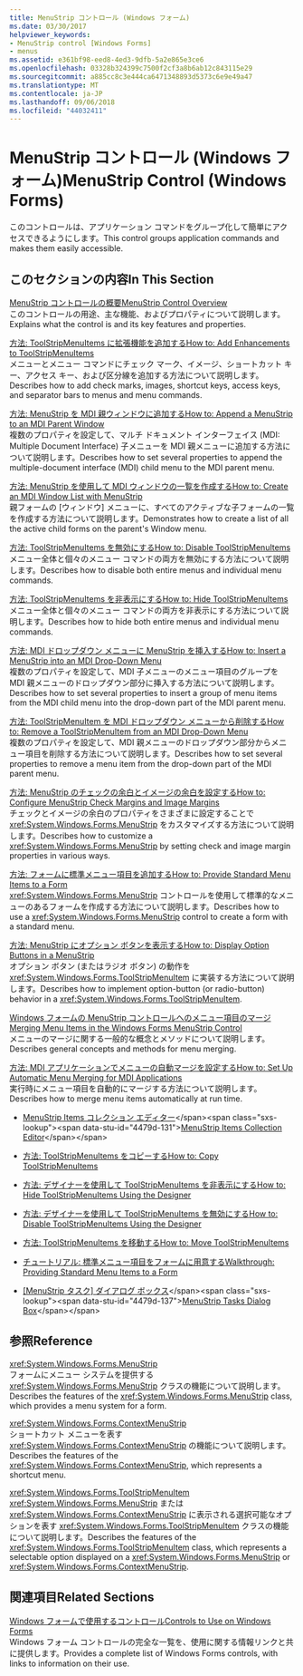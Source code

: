 ```yaml
---
title: MenuStrip コントロール (Windows フォーム)
ms.date: 03/30/2017
helpviewer_keywords:
- MenuStrip control [Windows Forms]
- menus
ms.assetid: e361bf98-eed8-4ed3-9dfb-5a2e865e3ce6
ms.openlocfilehash: 03328b324399c7500f2cf3a8b6ab12c843115e29
ms.sourcegitcommit: a885cc8c3e444ca6471348893d5373c6e9e49a47
ms.translationtype: MT
ms.contentlocale: ja-JP
ms.lasthandoff: 09/06/2018
ms.locfileid: "44032411"
---
```

# <a name="menustrip-control-windows-forms"></a><span data-ttu-id="4479d-102">MenuStrip コントロール (Windows フォーム)</span><span class="sxs-lookup"><span data-stu-id="4479d-102">MenuStrip Control (Windows Forms)</span></span>
<span data-ttu-id="4479d-103">このコントロールは、アプリケーション コマンドをグループ化して簡単にアクセスできるようにします。</span><span class="sxs-lookup"><span data-stu-id="4479d-103">This control groups application commands and makes them easily accessible.</span></span>  
  
## <a name="in-this-section"></a><span data-ttu-id="4479d-104">このセクションの内容</span><span class="sxs-lookup"><span data-stu-id="4479d-104">In This Section</span></span>  
 [<span data-ttu-id="4479d-105">MenuStrip コントロールの概要</span><span class="sxs-lookup"><span data-stu-id="4479d-105">MenuStrip Control Overview</span></span>](../../../../docs/framework/winforms/controls/menustrip-control-overview-windows-forms.md)  
 <span data-ttu-id="4479d-106">このコントロールの用途、主な機能、およびプロパティについて説明します。</span><span class="sxs-lookup"><span data-stu-id="4479d-106">Explains what the control is and its key features and properties.</span></span>  
  
 [<span data-ttu-id="4479d-107">方法: ToolStripMenuItems に拡張機能を追加する</span><span class="sxs-lookup"><span data-stu-id="4479d-107">How to: Add Enhancements to ToolStripMenuItems</span></span>](../../../../docs/framework/winforms/controls/how-to-add-enhancements-to-toolstripmenuitems.md)  
 <span data-ttu-id="4479d-108">メニューとメニュー コマンドにチェック マーク、イメージ、ショートカット キー、アクセス キー、および区分線を追加する方法について説明します。</span><span class="sxs-lookup"><span data-stu-id="4479d-108">Describes how to add check marks, images, shortcut keys, access keys, and separator bars to menus and menu commands.</span></span>  
  
 [<span data-ttu-id="4479d-109">方法: MenuStrip を MDI 親ウィンドウに追加する</span><span class="sxs-lookup"><span data-stu-id="4479d-109">How to: Append a MenuStrip to an MDI Parent Window</span></span>](../../../../docs/framework/winforms/controls/how-to-append-a-menustrip-to-an-mdi-parent-window-windows-forms.md)  
 <span data-ttu-id="4479d-110">複数のプロパティを設定して、マルチ ドキュメント インターフェイス (MDI: Multiple Document Interface) 子メニューを MDI 親メニューに追加する方法について説明します。</span><span class="sxs-lookup"><span data-stu-id="4479d-110">Describes how to set several properties to append the multiple-document interface (MDI) child menu to the MDI parent menu.</span></span>  
  
 [<span data-ttu-id="4479d-111">方法: MenuStrip を使用して MDI ウィンドウの一覧を作成する</span><span class="sxs-lookup"><span data-stu-id="4479d-111">How to: Create an MDI Window List with MenuStrip</span></span>](../../../../docs/framework/winforms/controls/how-to-create-an-mdi-window-list-with-menustrip-windows-forms.md)  
 <span data-ttu-id="4479d-112">親フォームの [ウィンドウ] メニューに、すべてのアクティブな子フォームの一覧を作成する方法について説明します。</span><span class="sxs-lookup"><span data-stu-id="4479d-112">Demonstrates how to create a list of all the active child forms on the parent's Window menu.</span></span>  
  
 [<span data-ttu-id="4479d-113">方法: ToolStripMenuItems を無効にする</span><span class="sxs-lookup"><span data-stu-id="4479d-113">How to: Disable ToolStripMenuItems</span></span>](../../../../docs/framework/winforms/controls/how-to-disable-toolstripmenuitems.md)  
 <span data-ttu-id="4479d-114">メニュー全体と個々のメニュー コマンドの両方を無効にする方法について説明します。</span><span class="sxs-lookup"><span data-stu-id="4479d-114">Describes how to disable both entire menus and individual menu commands.</span></span>  
  
 [<span data-ttu-id="4479d-115">方法: ToolStripMenuItems を非表示にする</span><span class="sxs-lookup"><span data-stu-id="4479d-115">How to: Hide ToolStripMenuItems</span></span>](../../../../docs/framework/winforms/controls/how-to-hide-toolstripmenuitems.md)  
 <span data-ttu-id="4479d-116">メニュー全体と個々のメニュー コマンドの両方を非表示にする方法について説明します。</span><span class="sxs-lookup"><span data-stu-id="4479d-116">Describes how to hide both entire menus and individual menu commands.</span></span>  
  
 [<span data-ttu-id="4479d-117">方法: MDI ドロップダウン メニューに MenuStrip を挿入する</span><span class="sxs-lookup"><span data-stu-id="4479d-117">How to: Insert a MenuStrip into an MDI Drop-Down Menu</span></span>](../../../../docs/framework/winforms/controls/how-to-insert-a-menustrip-into-an-mdi-drop-down-menu-windows-forms.md)  
 <span data-ttu-id="4479d-118">複数のプロパティを設定して、MDI 子メニューのメニュー項目のグループを MDI 親メニューのドロップダウン部分に挿入する方法について説明します。</span><span class="sxs-lookup"><span data-stu-id="4479d-118">Describes how to set several properties to insert a group of menu items from the MDI child menu into the drop-down part of the MDI parent menu.</span></span>  
  
 [<span data-ttu-id="4479d-119">方法: ToolStripMenuItem を MDI ドロップダウン メニューから削除する</span><span class="sxs-lookup"><span data-stu-id="4479d-119">How to: Remove a ToolStripMenuItem from an MDI Drop-Down Menu</span></span>](../../../../docs/framework/winforms/controls/how-to-remove-a-toolstripmenuitem-from-an-mdi-drop-down-menu-windows-forms.md)  
 <span data-ttu-id="4479d-120">複数のプロパティを設定して、MDI 親メニューのドロップダウン部分からメニュー項目を削除する方法について説明します。</span><span class="sxs-lookup"><span data-stu-id="4479d-120">Describes how to set several properties to remove a menu item from the drop-down part of the MDI parent menu.</span></span>  
  
 [<span data-ttu-id="4479d-121">方法: MenuStrip のチェックの余白とイメージの余白を設定する</span><span class="sxs-lookup"><span data-stu-id="4479d-121">How to: Configure MenuStrip Check Margins and Image Margins</span></span>](../../../../docs/framework/winforms/controls/how-to-configure-menustrip-check-margins-and-image-margins.md)  
 <span data-ttu-id="4479d-122">チェックとイメージの余白のプロパティをさまざまに設定することで <xref:System.Windows.Forms.MenuStrip> をカスタマイズする方法について説明します。</span><span class="sxs-lookup"><span data-stu-id="4479d-122">Describes how to customize a <xref:System.Windows.Forms.MenuStrip> by setting check and image margin properties in various ways.</span></span>  
  
 [<span data-ttu-id="4479d-123">方法: フォームに標準メニュー項目を追加する</span><span class="sxs-lookup"><span data-stu-id="4479d-123">How to: Provide Standard Menu Items to a Form</span></span>](../../../../docs/framework/winforms/controls/how-to-provide-standard-menu-items-to-a-form.md)  
 <span data-ttu-id="4479d-124"><xref:System.Windows.Forms.MenuStrip> コントロールを使用して標準的なメニューのあるフォームを作成する方法について説明します。</span><span class="sxs-lookup"><span data-stu-id="4479d-124">Describes how to use a <xref:System.Windows.Forms.MenuStrip> control to create a form with a standard menu.</span></span>  
  
 [<span data-ttu-id="4479d-125">方法: MenuStrip にオプション ボタンを表示する</span><span class="sxs-lookup"><span data-stu-id="4479d-125">How to: Display Option Buttons in a MenuStrip</span></span>](../../../../docs/framework/winforms/controls/how-to-display-option-buttons-in-a-menustrip-windows-forms.md)  
 <span data-ttu-id="4479d-126">オプション ボタン (またはラジオ ボタン) の動作を <xref:System.Windows.Forms.ToolStripMenuItem> に実装する方法について説明します。</span><span class="sxs-lookup"><span data-stu-id="4479d-126">Describes how to implement option-button (or radio-button) behavior in a <xref:System.Windows.Forms.ToolStripMenuItem>.</span></span>  
  
 [<span data-ttu-id="4479d-127">Windows フォームの MenuStrip コントロールへのメニュー項目のマージ</span><span class="sxs-lookup"><span data-stu-id="4479d-127">Merging Menu Items in the Windows Forms MenuStrip Control</span></span>](../../../../docs/framework/winforms/controls/merging-menu-items-in-the-windows-forms-menustrip-control.md)  
 <span data-ttu-id="4479d-128">メニューのマージに関する一般的な概念とメソッドについて説明します。</span><span class="sxs-lookup"><span data-stu-id="4479d-128">Describes general concepts and methods for menu merging.</span></span>  
  
 [<span data-ttu-id="4479d-129">方法: MDI アプリケーションでメニューの自動マージを設定する</span><span class="sxs-lookup"><span data-stu-id="4479d-129">How to: Set Up Automatic Menu Merging for MDI Applications</span></span>](../../../../docs/framework/winforms/controls/how-to-set-up-automatic-menu-merging-for-mdi-applications.md)  
 <span data-ttu-id="4479d-130">実行時にメニュー項目を自動的にマージする方法について説明します。</span><span class="sxs-lookup"><span data-stu-id="4479d-130">Describes how to merge menu items automatically at run time.</span></span>  
  
-   <span data-ttu-id="4479d-131">[MenuStrip Items コレクション エディター](https://msdn.microsoft.com/library/ms233625\(v=vs.110\))</span><span class="sxs-lookup"><span data-stu-id="4479d-131">[MenuStrip Items Collection Editor](https://msdn.microsoft.com/library/ms233625\(v=vs.110\))</span></span>  
  
-   [<span data-ttu-id="4479d-132">方法: ToolStripMenuItems をコピーする</span><span class="sxs-lookup"><span data-stu-id="4479d-132">How to: Copy ToolStripMenuItems</span></span>](how-to-copy-toolstripmenuitems.md)  
  
-   [<span data-ttu-id="4479d-133">方法: デザイナーを使用して ToolStripMenuItems を非表示にする</span><span class="sxs-lookup"><span data-stu-id="4479d-133">How to: Hide ToolStripMenuItems Using the Designer</span></span>](how-to-hide-toolstripmenuitems-using-the-designer.md)  
  
-   [<span data-ttu-id="4479d-134">方法: デザイナーを使用して ToolStripMenuItems を無効にする</span><span class="sxs-lookup"><span data-stu-id="4479d-134">How to: Disable ToolStripMenuItems Using the Designer</span></span>](how-to-disable-toolstripmenuitems-using-the-designer.md)  
  
-   [<span data-ttu-id="4479d-135">方法: ToolStripMenuItems を移動する</span><span class="sxs-lookup"><span data-stu-id="4479d-135">How to: Move ToolStripMenuItems</span></span>](how-to-move-toolstripmenuitems.md)  
  
-   [<span data-ttu-id="4479d-136">チュートリアル: 標準メニュー項目をフォームに用意する</span><span class="sxs-lookup"><span data-stu-id="4479d-136">Walkthrough: Providing Standard Menu Items to a Form</span></span>](walkthrough-providing-standard-menu-items-to-a-form.md)  
  
-   <span data-ttu-id="4479d-137">[[MenuStrip タスク] ダイアログ ボックス](https://msdn.microsoft.com/library/ms233645\(v=vs.110\))</span><span class="sxs-lookup"><span data-stu-id="4479d-137">[MenuStrip Tasks Dialog Box](https://msdn.microsoft.com/library/ms233645\(v=vs.110\))</span></span>  
  
## <a name="reference"></a><span data-ttu-id="4479d-138">参照</span><span class="sxs-lookup"><span data-stu-id="4479d-138">Reference</span></span>  
 <xref:System.Windows.Forms.MenuStrip>  
 <span data-ttu-id="4479d-139">フォームにメニュー システムを提供する <xref:System.Windows.Forms.MenuStrip> クラスの機能について説明します。</span><span class="sxs-lookup"><span data-stu-id="4479d-139">Describes the features of the <xref:System.Windows.Forms.MenuStrip> class, which provides a menu system for a form.</span></span>  
  
 <xref:System.Windows.Forms.ContextMenuStrip>  
 <span data-ttu-id="4479d-140">ショートカット メニューを表す <xref:System.Windows.Forms.ContextMenuStrip> の機能について説明します。</span><span class="sxs-lookup"><span data-stu-id="4479d-140">Describes the features of the <xref:System.Windows.Forms.ContextMenuStrip>, which represents a shortcut menu.</span></span>  
  
 <xref:System.Windows.Forms.ToolStripMenuItem>  
 <span data-ttu-id="4479d-141"><xref:System.Windows.Forms.MenuStrip> または <xref:System.Windows.Forms.ContextMenuStrip> に表示される選択可能なオプションを表す <xref:System.Windows.Forms.ToolStripMenuItem> クラスの機能について説明します。</span><span class="sxs-lookup"><span data-stu-id="4479d-141">Describes the features of the <xref:System.Windows.Forms.ToolStripMenuItem> class, which represents a selectable option displayed on a <xref:System.Windows.Forms.MenuStrip> or <xref:System.Windows.Forms.ContextMenuStrip>.</span></span>  
  
## <a name="related-sections"></a><span data-ttu-id="4479d-142">関連項目</span><span class="sxs-lookup"><span data-stu-id="4479d-142">Related Sections</span></span>  
 [<span data-ttu-id="4479d-143">Windows フォームで使用するコントロール</span><span class="sxs-lookup"><span data-stu-id="4479d-143">Controls to Use on Windows Forms</span></span>](../../../../docs/framework/winforms/controls/controls-to-use-on-windows-forms.md)  
 <span data-ttu-id="4479d-144">Windows フォーム コントロールの完全な一覧を、使用に関する情報リンクと共に提供します。</span><span class="sxs-lookup"><span data-stu-id="4479d-144">Provides a complete list of Windows Forms controls, with links to information on their use.</span></span>
